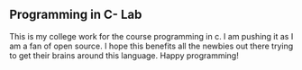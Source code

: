 ## Programming in C- Lab

This is my college work for the course programming in c.
I am pushing it as I am a fan of open source.
I hope this benefits all the newbies out there trying to get their brains around this language.
Happy programming!
